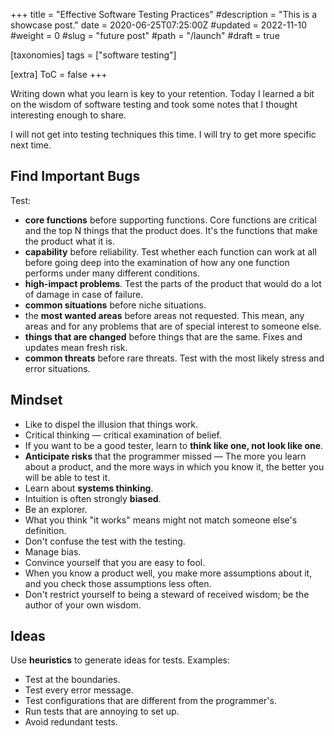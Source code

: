 +++
title = "Effective Software Testing Practices"
#description = "This is a showcase post."
date = 2020-06-25T07:25:00Z
#updated = 2022-11-10
#weight = 0
#slug = "future post"
#path = "/launch"
#draft = true

[taxonomies]
tags = ["software testing"]

[extra]
ToC = false
+++

Writing down what you learn is key to your retention. Today I learned a bit on the wisdom of software testing and took some notes that I thought interesting enough to share. 

I will not get into testing techniques this time. I will try to get more specific next time.

## Find Important Bugs

Test:

- **core functions** before supporting functions. Core functions are critical and the top N things that the product does. It's the functions that make the product what it is.
- **capability** before reliability. Test whether each function can work at all before going deep into the examination of how any one function performs under many different conditions.
- **high-impact problems**. Test the parts of the product that would do a lot of damage in case of failure.
- **common situations** before niche situations.
- the **most wanted areas** before areas not requested. This mean, any areas and for any problems that are of special interest to someone else.
- **things that are changed** before things that are the same. Fixes and updates mean fresh risk.
- **common threats** before rare threats. Test with the most likely stress and error situations.

## Mindset

- Like to dispel the illusion that things work.
- Critical thinking — critical examination of belief.
- If you want to be a good tester, learn to **think like one, not look like one**.
- **Anticipate risks** that the programmer missed — The more you learn about a product, and the more ways in which you know it, the better you will be able to test it.
- Learn about **systems thinking**.
- Intuition is often strongly **biased**.
- Be an explorer.
- What you think "it works" means might not match someone else's definition.
- Don't confuse the test with the testing.
- Manage bias.
- Convince yourself that you are easy to fool.
- When you know a product well, you make more assumptions about it, and you check those assumptions less often.
- Don't restrict yourself to being a steward of received wisdom; be the author of your own wisdom.

## Ideas

Use **heuristics** to generate ideas for tests. Examples:
- Test at the boundaries.
- Test every error message.
- Test configurations that are different from the programmer's.
- Run tests that are annoying to set up.
- Avoid redundant tests.
